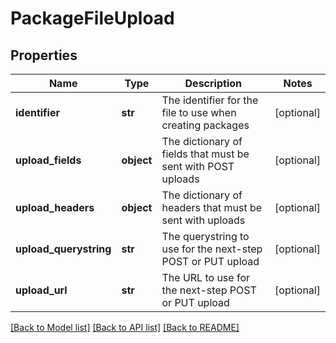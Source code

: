 # PackageFileUpload

## Properties
Name | Type | Description | Notes
------------ | ------------- | ------------- | -------------
**identifier** | **str** | The identifier for the file to use when creating packages | [optional] 
**upload_fields** | **object** | The dictionary of fields that must be sent with POST uploads | [optional] 
**upload_headers** | **object** | The dictionary of headers that must be sent with uploads | [optional] 
**upload_querystring** | **str** | The querystring to use for the next-step POST or PUT upload | [optional] 
**upload_url** | **str** | The URL to use for the next-step POST or PUT upload | [optional] 

[[Back to Model list]](../README.md#documentation-for-models) [[Back to API list]](../README.md#documentation-for-api-endpoints) [[Back to README]](../README.md)


